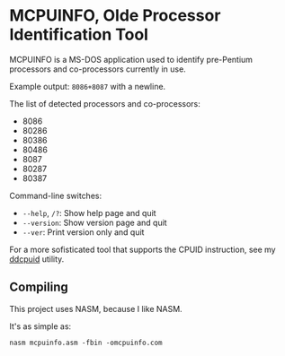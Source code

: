 # MCPUINFO, Olde Processor Identification Tool

MCPUINFO is a MS-DOS application used to identify pre-Pentium processors and co-processors currently in use.

Example output: `8086+8087` with a newline.

The list of detected processors and co-processors:
- 8086
- 80286
- 80386
- 80486
- 8087
- 80287
- 80387

Command-line switches:
- `--help`, `/?`: Show help page and quit
- `--version`: Show version page and quit
- `--ver`: Print version only and quit

For a more sofisticated tool that supports the CPUID instruction, see my [ddcpuid](https://github.com/dd86k/ddcpuid) utility.

## Compiling

This project uses NASM, because I like NASM.

It's as simple as:
```
nasm mcpuinfo.asm -fbin -omcpuinfo.com
```